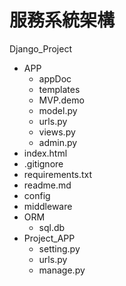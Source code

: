 # 服務系統架構
Django_Project
- APP
    - appDoc
    - templates
    - MVP.demo
    - model.py
    - urls.py
    - views.py
    - admin.py
- index.html
- .gitignore
- requirements.txt
- readme.md
- config
- middleware
- ORM
    - sql.db
- Project_APP
    - setting.py
    - urls.py
    - manage.py



